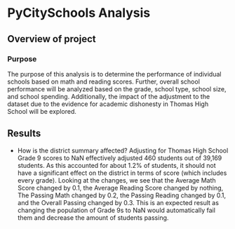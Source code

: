 # PyCitySchools Analysis

## Overview of project

### Purpose
The purpose of this analysis is to determine the performance of individual schools based on math and reading scores. Further, overall school performance will be analyzed based on the grade, school type, school size, and school spending. Additionally, the impact of the adjustment to the dataset due to the evidence for academic dishonesty in Thomas High School will be explored.  

## Results

- How is the district summary affected?
Adjusting for Thomas High School Grade 9 scores to NaN effectively adjusted 460 students out of 39,169 students. As this accounted for about 1.2% of students, it should not have a significant effect on the district in terms of score (which includes every grade). Looking at the changes, we see that the Average Math Score changed by 0.1, the Average Reading Score changed by nothing, The Passing Math changed by 0.2, the Passing Reading changed by 0.1, and the Overall Passing changed by 0.3. This is an expected result as changing the population of Grade 9s to NaN would automatically fail them and decrease the amount of students passing. 
